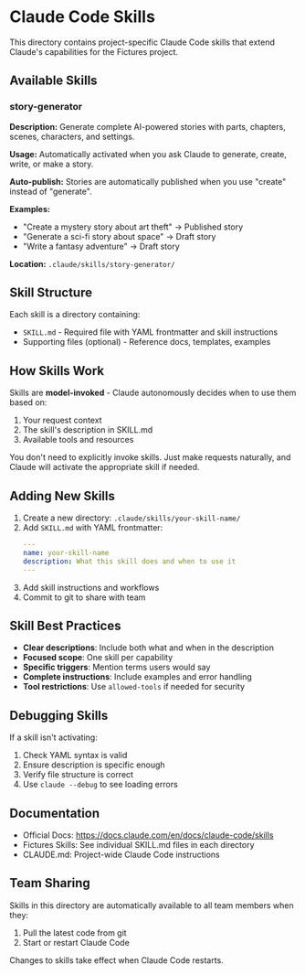# Claude Code Skills

This directory contains project-specific Claude Code skills that extend Claude's capabilities for the Fictures project.

## Available Skills

### story-generator

**Description:** Generate complete AI-powered stories with parts, chapters, scenes, characters, and settings.

**Usage:** Automatically activated when you ask Claude to generate, create, write, or make a story.

**Auto-publish:** Stories are automatically published when you use "create" instead of "generate".

**Examples:**
- "Create a mystery story about art theft" → Published story
- "Generate a sci-fi story about space" → Draft story
- "Write a fantasy adventure" → Draft story

**Location:** `.claude/skills/story-generator/`

## Skill Structure

Each skill is a directory containing:
- `SKILL.md` - Required file with YAML frontmatter and skill instructions
- Supporting files (optional) - Reference docs, templates, examples

## How Skills Work

Skills are **model-invoked** - Claude autonomously decides when to use them based on:
1. Your request context
2. The skill's description in SKILL.md
3. Available tools and resources

You don't need to explicitly invoke skills. Just make requests naturally, and Claude will activate the appropriate skill if needed.

## Adding New Skills

1. Create a new directory: `.claude/skills/your-skill-name/`
2. Add `SKILL.md` with YAML frontmatter:
   ```yaml
   ---
   name: your-skill-name
   description: What this skill does and when to use it
   ---
   ```
3. Add skill instructions and workflows
4. Commit to git to share with team

## Skill Best Practices

- **Clear descriptions**: Include both what and when in the description
- **Focused scope**: One skill per capability
- **Specific triggers**: Mention terms users would say
- **Complete instructions**: Include examples and error handling
- **Tool restrictions**: Use `allowed-tools` if needed for security

## Debugging Skills

If a skill isn't activating:
1. Check YAML syntax is valid
2. Ensure description is specific enough
3. Verify file structure is correct
4. Use `claude --debug` to see loading errors

## Documentation

- Official Docs: https://docs.claude.com/en/docs/claude-code/skills
- Fictures Skills: See individual SKILL.md files in each directory
- CLAUDE.md: Project-wide Claude Code instructions

## Team Sharing

Skills in this directory are automatically available to all team members when they:
1. Pull the latest code from git
2. Start or restart Claude Code

Changes to skills take effect when Claude Code restarts.

